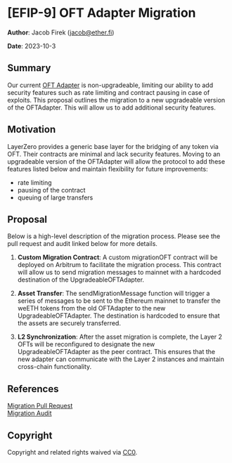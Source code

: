 # [EFIP-9] OFT Adapter Migration

**Author**: Jacob Firek (jacob@ether.fi)

**Date**: 2023-10-3

## Summary

Our current [OFT Adapter](https://etherscan.io/address/0xFE7fe01F8B9A76803aF3750144C2715D9bcf7D0D) is non-upgradeable, limiting our ability to add security features such as rate limiting and contract pausing in case of exploits. This proposal outlines the migration to a new upgradeable version of the OFTAdapter. This will allow us to add additional security features.

## Motivation

LayerZero provides a generic base layer for the bridging of any token via OFT. Their contracts are minimal and lack security features. Moving to an upgradeable version of the OFTAdapter will allow the protocol to add these features listed below and maintain flexibility for future improvements:
 - rate limiting 
 - pausing of the contract 
 - queuing of large transfers

## Proposal

Below is a high-level description of the migration process. Please see the pull request and audit linked below for more details.

1. **Custom Migration Contract**:
   A custom migrationOFT contract will be deployed on Arbitrum to facilitate the migration process. This contract will allow us to send migration messages to mainnet with a hardcoded destination of the UpgradeableOFTAdapter.

2. **Asset Transfer**:
   The sendMigrationMessage function will trigger a series of messages to be sent to the Ethereum mainnet to transfer the weETH tokens from the old OFTAdapter to the new UpgradeableOFTAdapter. The destination is hardcoded to ensure that the assets are securely transferred.

3. **L2 Synchronization**:
   After the asset migration is complete, the Layer 2 OFTs will be reconfigured to designate the new UpgradeableOFTAdapter as the peer contract. This ensures that the new adapter can communicate with the Layer 2 instances and maintain cross-chain functionality.

## References

[Migration Pull Request](https://github.com/etherfi-protocol/weETH-cross-chain/pull/5)  
[Migration Audit](https://github.com/etherfi-protocol/smart-contracts/blob/master/audits/2024.09.30%20-%20Paladin_EtherFi_OFT_Adapter_Migration.pdf)

## Copyright

Copyright and related rights waived via [CC0](https://creativecommons.org/publicdomain/zero/1.0/).


